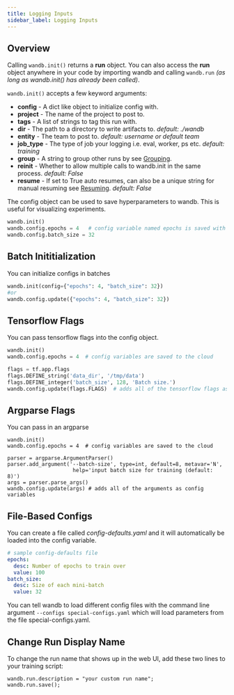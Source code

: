 ```yaml
---
title: Logging Inputs
sidebar_label: Logging Inputs
---
```


## Overview

Calling `wandb.init()` returns a **run** object. You can also access the **run** object anywhere in your code by importing wandb and calling `wandb.run` _(as long as wandb.init() has already been called)_.

`wandb.init()` accepts a few keyword arguments:

- **config** - A dict like object to initialize config with.
- **project** - The name of the project to post to.
- **tags** - A list of strings to tag this run with.
- **dir** - The path to a directory to write artifacts to. _default: ./wandb_
- **entity** - The team to post to. _default: username or default team_
- **job_type** - The type of job your logging i.e. eval, worker, ps etc. _default: training_
- **group** - A string to group other runs by see [Grouping](grouping).
- **reinit** - Whether to allow multiple calls to wandb.init in the same process. _default: False_
- **resume** - If set to True auto resumes, can also be a unique string for manual resuming see [Resuming](resuming). _default: False_

The config object can be used to save hyperparameters to wandb. This is useful for visualizing experiments.

```python
wandb.init()
wandb.config.epochs = 4   # config variable named epochs is saved with the model
wandb.config.batch_size = 32
```

## Batch Inititialization

You can initialize configs in batches

```python
wandb.init(config={"epochs": 4, "batch_size": 32})
#or
wandb.config.update({"epochs": 4, "batch_size": 32})
```

## Tensorflow Flags

You can pass tensorflow flags into the config object.

```python
wandb.init()
wandb.config.epochs = 4  # config variables are saved to the cloud

flags = tf.app.flags
flags.DEFINE_string('data_dir', '/tmp/data')
flags.DEFINE_integer('batch_size', 128, 'Batch size.')
wandb.config.update(flags.FLAGS)  # adds all of the tensorflow flags as config variables
```

## Argparse Flags

You can pass in an argparse

```python--keras
wandb.init()
wandb.config.epochs = 4  # config variables are saved to the cloud

parser = argparse.ArgumentParser()
parser.add_argument('--batch-size', type=int, default=8, metavar='N',
                     help='input batch size for training (default: 8)')
args = parser.parse_args()
wandb.config.update(args) # adds all of the arguments as config variables
```

## File-Based Configs

You can create a file called _config-defaults.yaml_ and it will automatically
be loaded into the config variable.

```yaml
# sample config-defaults file
epochs:
  desc: Number of epochs to train over
  value: 100
batch_size:
  desc: Size of each mini-batch
  value: 32
```

You can tell wandb to load different config files with the command line argument `--configs special-configs.yaml` which will load parameters from the file special-configs.yaml.

## Change Run Display Name
To change the run name that shows up in the web UI, add these two lines to your training script:

```
wandb.run.description = "your custom run name"; 
wandb.run.save(); 
```
